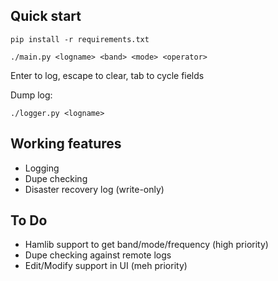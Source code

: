 ## Quick start
`pip install -r requirements.txt`

`./main.py <logname> <band> <mode> <operator>`

Enter to log, escape to clear, tab to cycle fields

Dump log:

`./logger.py <logname>`

## Working features
- Logging
- Dupe checking
- Disaster recovery log (write-only)

## To Do
- Hamlib support to get band/mode/frequency (high priority)
- Dupe checking against remote logs
- Edit/Modify support in UI (meh priority)
